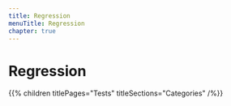 ```yaml
---
title: Regression
menuTitle: Regression
chapter: true
---
```


# Regression

{{% children titlePages="Tests" titleSections="Categories" /%}}